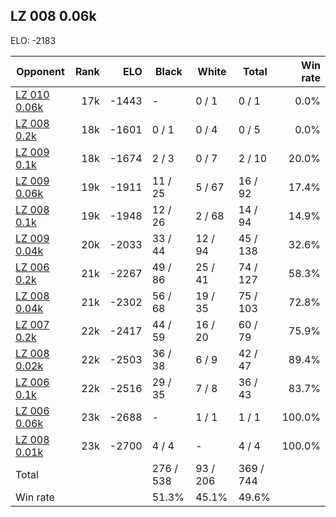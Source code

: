 ## LZ 008 0.06k ##

ELO: -2183

Opponent | Rank | ELO | Black | White | Total | Win rate
---------|-----:|----:|-------|-------|-------|-------:
[LZ 010 0.06k](LZ%20010%200.06k.md) | 17k | -1443 | - | 0 / 1 | 0 / 1 | 0.0%
[LZ 008 0.2k](LZ%20008%200.2k.md) | 18k | -1601 | 0 / 1 | 0 / 4 | 0 / 5 | 0.0%
[LZ 009 0.1k](LZ%20009%200.1k.md) | 18k | -1674 | 2 / 3 | 0 / 7 | 2 / 10 | 20.0%
[LZ 009 0.06k](LZ%20009%200.06k.md) | 19k | -1911 | 11 / 25 | 5 / 67 | 16 / 92 | 17.4%
[LZ 008 0.1k](LZ%20008%200.1k.md) | 19k | -1948 | 12 / 26 | 2 / 68 | 14 / 94 | 14.9%
[LZ 009 0.04k](LZ%20009%200.04k.md) | 20k | -2033 | 33 / 44 | 12 / 94 | 45 / 138 | 32.6%
[LZ 006 0.2k](LZ%20006%200.2k.md) | 21k | -2267 | 49 / 86 | 25 / 41 | 74 / 127 | 58.3%
[LZ 008 0.04k](LZ%20008%200.04k.md) | 21k | -2302 | 56 / 68 | 19 / 35 | 75 / 103 | 72.8%
[LZ 007 0.2k](LZ%20007%200.2k.md) | 22k | -2417 | 44 / 59 | 16 / 20 | 60 / 79 | 75.9%
[LZ 008 0.02k](LZ%20008%200.02k.md) | 22k | -2503 | 36 / 38 | 6 / 9 | 42 / 47 | 89.4%
[LZ 006 0.1k](LZ%20006%200.1k.md) | 22k | -2516 | 29 / 35 | 7 / 8 | 36 / 43 | 83.7%
[LZ 006 0.06k](LZ%20006%200.06k.md) | 23k | -2688 | - | 1 / 1 | 1 / 1 | 100.0%
[LZ 008 0.01k](LZ%20008%200.01k.md) | 23k | -2700 | 4 / 4 | - | 4 / 4 | 100.0%
Total | | | 276 / 538 | 93 / 206 | 369 / 744 | 
Win rate| | | 51.3% | 45.1% | 49.6% | 
